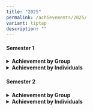 ```yaml
---
title: "2025"
permalink: /achievements/2025/
variant: tiptap
description: ""
---
```

<h4>Semester 1</h4>
<div data-type="detailGroup" class="isomer-accordion isomer-accordion-white">
<details class="isomer-details">
<summary><strong>Achievement by Group</strong>
</summary>
<div data-type="detailsContent" class="isomer-details-content">
<table style="minWidth: 75px">
<colgroup>
<col>
<col>
<col>
</colgroup>
<tbody>
<tr>
<td rowspan="1" colspan="1">
<p><strong>Competition</strong>
</p>
</td>
<td rowspan="1" colspan="1">
<p><strong>Dept/CCA</strong>
</p>
</td>
<td rowspan="1" colspan="1">
<p><strong>Achievement</strong>
</p>
</td>
</tr>
<tr>
<td rowspan="2" colspan="1">
<p>National School Games</p>
</td>
<td rowspan="2" colspan="1">
<p>Volleyball</p>
</td>
<td rowspan="1" colspan="1">
<p>Placement in League 2:
<br>16 Out of 28 teams</p>
</td>
</tr>
<tr>
<td rowspan="1" colspan="1">
<p>Placement in League 2:
<br>16 Out of 29 teams</p>
</td>
</tr>
<tr>
<td rowspan="1" colspan="1">
<p>BB Adventure Quest</p>
</td>
<td rowspan="1" colspan="1">
<p>Boys' Brigade 69th Coy</p>
</td>
<td rowspan="1" colspan="1">
<p>6th in Position out of 98 teams</p>
</td>
</tr>
<tr>
<td rowspan="1" colspan="1">
<p>Wits &amp; Words: Inter-school Debate Champion 2024</p>
</td>
<td rowspan="1" colspan="1">
<p>English</p>
</td>
<td rowspan="1" colspan="1">
<p>Adeline Goh - Best Speaker Award</p>
</td>
</tr>
<tr>
<td rowspan="1" colspan="1">
<p>Drill Competition</p>
</td>
<td rowspan="1" colspan="1">
<p>Girls' Brigade 41st Coy</p>
</td>
<td rowspan="1" colspan="1">
<p>Silver</p>
</td>
</tr>
<tr>
<td rowspan="1" colspan="1">
<p>Company Award 2024</p>
</td>
<td rowspan="1" colspan="1">
<p>Girls' Brigade 41st Coy</p>
</td>
<td rowspan="1" colspan="1">
<p>Gold</p>
</td>
</tr>
</tbody>
</table>
</div>
</details>
<details class="isomer-details">
<summary><strong>Achievement by Individuals</strong>
</summary>
<div data-type="detailsContent" class="isomer-details-content">
<table style="minWidth: 75px">
<colgroup>
<col>
<col>
<col>
</colgroup>
<tbody>
<tr>
<td rowspan="1" colspan="1">
<p><strong>Competition</strong>
</p>
</td>
<td rowspan="1" colspan="1">
<p><strong>Names</strong>
</p>
</td>
<td rowspan="1" colspan="1">
<p><strong>Achievement</strong>
</p>
</td>
</tr>
<tr>
<td rowspan="9" colspan="1">
<p>2025 National Chinese Challenge</p>
</td>
<td rowspan="1" colspan="1">
<p>Ricardo Teo</p>
</td>
<td rowspan="1" colspan="1">
<p>Participation</p>
</td>
</tr>
<tr>
<td rowspan="1" colspan="1">
<p>Yeo Di Leng Rodman (Yang Dilong)</p>
</td>
<td rowspan="1" colspan="1">
<p>Participation</p>
</td>
</tr>
<tr>
<td rowspan="1" colspan="1">
<p>Annabelle Chng Shinn Zhen</p>
</td>
<td rowspan="1" colspan="1">
<p>Participation</p>
</td>
</tr>
<tr>
<td rowspan="1" colspan="1">
<p>Seng Ming Feng</p>
</td>
<td rowspan="1" colspan="1">
<p>Participation</p>
</td>
</tr>
<tr>
<td rowspan="1" colspan="1">
<p>Lee Zi Han</p>
</td>
<td rowspan="1" colspan="1">
<p>Participation</p>
</td>
</tr>
<tr>
<td rowspan="1" colspan="1">
<p>Teng Zhi Tong</p>
</td>
<td rowspan="1" colspan="1">
<p>Participation</p>
</td>
</tr>
<tr>
<td rowspan="1" colspan="1">
<p>Liew Jing Hann</p>
</td>
<td rowspan="1" colspan="1">
<p>Participation</p>
</td>
</tr>
<tr>
<td rowspan="1" colspan="1">
<p>Zhang Wenru</p>
</td>
<td rowspan="1" colspan="1">
<p>Participation</p>
</td>
</tr>
<tr>
<td rowspan="1" colspan="1">
<p>Chen Jiarui</p>
</td>
<td rowspan="1" colspan="1">
<p>Participation</p>
</td>
</tr>
<tr>
<td rowspan="1" colspan="1">
<p>YMCA Mandarin Speaking Awards (MSA)</p>
</td>
<td rowspan="1" colspan="1">
<p>Lin Enxi</p>
</td>
<td rowspan="1" colspan="1">
<p>Participation</p>
</td>
</tr>
<tr>
<td rowspan="4" colspan="1">
<p>Spelling Bee Competition</p>
</td>
<td rowspan="1" colspan="1">
<p>KAVIN BALAJI</p>
</td>
<td rowspan="1" colspan="1">
<p>Participation</p>
</td>
</tr>
<tr>
<td rowspan="1" colspan="1">
<p>SHAKTHI YOGI ELAMARAN</p>
</td>
<td rowspan="1" colspan="1">
<p>Participation</p>
</td>
</tr>
<tr>
<td rowspan="1" colspan="1">
<p>Ramamoorthi Harshini</p>
</td>
<td rowspan="1" colspan="1">
<p>Participation</p>
</td>
</tr>
<tr>
<td rowspan="1" colspan="1">
<p>Hannah George Lucy</p>
</td>
<td rowspan="1" colspan="1">
<p>&nbsp;</p>
</td>
</tr>
<tr>
<td rowspan="8" colspan="1">
<p>Thirukkural Vizha Competitions 2025</p>
</td>
<td rowspan="1" colspan="1">
<p>Aasaithambi Tanish</p>
</td>
<td rowspan="1" colspan="1">
<p>Participation</p>
</td>
</tr>
<tr>
<td rowspan="1" colspan="1">
<p>Varunkumar Arivuvel</p>
</td>
<td rowspan="1" colspan="1">
<p>Participation</p>
</td>
</tr>
<tr>
<td rowspan="1" colspan="1">
<p>Raman Sagana</p>
</td>
<td rowspan="1" colspan="1">
<p>Participation</p>
</td>
</tr>
<tr>
<td rowspan="1" colspan="1">
<p>Stalin Kiran Jeevakaniyan</p>
</td>
<td rowspan="1" colspan="1">
<p>Motivational Prize</p>
</td>
</tr>
<tr>
<td rowspan="1" colspan="1">
<p>Lakshitha Vijayan</p>
</td>
<td rowspan="1" colspan="1">
<p>Participation</p>
</td>
</tr>
<tr>
<td rowspan="1" colspan="1">
<p>Parasuraman Shai Sidhanth</p>
</td>
<td rowspan="1" colspan="1">
<p>Participation</p>
</td>
</tr>
<tr>
<td rowspan="1" colspan="1">
<p>Parasuraman Shai Vaedhanth</p>
</td>
<td rowspan="1" colspan="1">
<p>Participation</p>
</td>
</tr>
<tr>
<td rowspan="1" colspan="1">
<p>Kavin Balaji</p>
</td>
<td rowspan="1" colspan="1">
<p>Participation</p>
</td>
</tr>
<tr>
<td rowspan="8" colspan="1">
<p>Seithiyin Pongal Competitions 2025</p>
</td>
<td rowspan="1" colspan="1">
<p>Mahmud Bin Syed Mansoor Ali</p>
</td>
<td rowspan="1" colspan="1">
<p>Participation</p>
</td>
</tr>
<tr>
<td rowspan="1" colspan="1">
<p>Nafisha Nachiyar</p>
</td>
<td rowspan="1" colspan="1">
<p>Participation</p>
</td>
</tr>
<tr>
<td rowspan="1" colspan="1">
<p>Stalin Kiran Jeevakaniyan</p>
</td>
<td rowspan="1" colspan="1">
<p>Participation</p>
</td>
</tr>
<tr>
<td rowspan="1" colspan="1">
<p>Ganesan Sivasarani</p>
</td>
<td rowspan="1" colspan="1">
<p>Participation</p>
</td>
</tr>
<tr>
<td rowspan="1" colspan="1">
<p>Lakshitha Vijayan</p>
</td>
<td rowspan="1" colspan="1">
<p>Participation</p>
</td>
</tr>
<tr>
<td rowspan="1" colspan="1">
<p>Chandrasekar Deekshita</p>
</td>
<td rowspan="1" colspan="1">
<p>Participation</p>
</td>
</tr>
<tr>
<td rowspan="1" colspan="1">
<p>Balakumar Rathisornam</p>
</td>
<td rowspan="1" colspan="1">
<p>Participation</p>
</td>
</tr>
<tr>
<td rowspan="1" colspan="1">
<p>Shakthi Yogi Elamaran</p>
</td>
<td rowspan="1" colspan="1">
<p>Participation</p>
</td>
</tr>
<tr>
<td rowspan="4" colspan="1">
<p>Kavimalai Poetry Recitation</p>
</td>
<td rowspan="1" colspan="1">
<p>Abdul Mateen Bin Abdul Aziz</p>
</td>
<td rowspan="1" colspan="1">
<p>Participation</p>
</td>
</tr>
<tr>
<td rowspan="1" colspan="1">
<p>Prabu David Maharajan</p>
</td>
<td rowspan="1" colspan="1">
<p>Participation</p>
</td>
</tr>
<tr>
<td rowspan="1" colspan="1">
<p>Dayanithi Karthikeyan</p>
</td>
<td rowspan="1" colspan="1">
<p>Participation</p>
</td>
</tr>
<tr>
<td rowspan="1" colspan="1">
<p>Saravanakumar Swethasri</p>
</td>
<td rowspan="1" colspan="1">
<p>Participation</p>
</td>
</tr>
<tr>
<td rowspan="3" colspan="1">
<p>Muthamizh Vizha 2025</p>
</td>
<td rowspan="1" colspan="1">
<p>Ganesan Sivasarani</p>
</td>
<td rowspan="1" colspan="1">
<p>Participation</p>
</td>
</tr>
<tr>
<td rowspan="1" colspan="1">
<p>Sadhana Lakshmanan</p>
</td>
<td rowspan="1" colspan="1">
<p>Participation</p>
</td>
</tr>
<tr>
<td rowspan="1" colspan="1">
<p>Saravanan Ponnavvi</p>
</td>
<td rowspan="1" colspan="1">
<p>Participation</p>
</td>
</tr>
<tr>
<td rowspan="7" colspan="1">
<p>National School Games (Wushu)</p>
</td>
<td rowspan="1" colspan="1">
<p>Luis Apiwat Goh Jian Sheng</p>
</td>
<td rowspan="1" colspan="1">
<p>Participation</p>
</td>
</tr>
<tr>
<td rowspan="1" colspan="1">
<p>Hasan Abdul Kadar</p>
</td>
<td rowspan="1" colspan="1">
<p>Participation</p>
</td>
</tr>
<tr>
<td rowspan="1" colspan="1">
<p>Leong Yi Xuan</p>
</td>
<td rowspan="1" colspan="1">
<p>Participation</p>
</td>
</tr>
<tr>
<td rowspan="1" colspan="1">
<p>Leong Yi Tong</p>
</td>
<td rowspan="1" colspan="1">
<p>Participation</p>
</td>
</tr>
<tr>
<td rowspan="1" colspan="1">
<p>Adriel Foo</p>
</td>
<td rowspan="1" colspan="1">
<p>Participation</p>
</td>
</tr>
<tr>
<td rowspan="1" colspan="1">
<p>Thaddeus Hong</p>
</td>
<td rowspan="1" colspan="1">
<p>Participation</p>
</td>
</tr>
<tr>
<td rowspan="1" colspan="1">
<p>NUR'ADAWIYAH BINTE MOHD</p>
</td>
<td rowspan="1" colspan="1">
<p>Participation</p>
</td>
</tr>
<tr>
<td rowspan="3" colspan="1">
<p>National English Writing Competition</p>
</td>
<td rowspan="1" colspan="1">
<p>RODMAN YEO DILENG</p>
</td>
<td rowspan="1" colspan="1">
<p>Participation</p>
</td>
</tr>
<tr>
<td rowspan="1" colspan="1">
<p>LIEW JING HANN</p>
</td>
<td rowspan="1" colspan="1">
<p>Participation</p>
</td>
</tr>
<tr>
<td rowspan="1" colspan="1">
<p>SARVANNAN PONNAVVI</p>
</td>
<td rowspan="1" colspan="1">
<p>Participation</p>
</td>
</tr>
<tr>
<td rowspan="11" colspan="1">
<p>Raffles Mathematics Olympiad (RMO)</p>
</td>
<td rowspan="1" colspan="1">
<p>Tsing Xue Qian</p>
</td>
<td rowspan="1" colspan="1">
<p>Round 1 Open Category - Distinction</p>
</td>
</tr>
<tr>
<td rowspan="1" colspan="1">
<p>Lee Yu Tong</p>
</td>
<td rowspan="1" colspan="1">
<p>Round 1 Open Category - Merit</p>
</td>
</tr>
<tr>
<td rowspan="1" colspan="1">
<p>Ng Kang Hao</p>
</td>
<td rowspan="1" colspan="1">
<p>Round 1 Open Category - Merit</p>
</td>
</tr>
<tr>
<td rowspan="1" colspan="1">
<p>Rana Kelyn</p>
</td>
<td rowspan="1" colspan="1">
<p>Round 1 Junior Category - Distinction</p>
</td>
</tr>
<tr>
<td rowspan="1" colspan="1">
<p>Caleb Goh Yong Le</p>
</td>
<td rowspan="1" colspan="1">
<p>Round 1 Junior Category - Merit</p>
</td>
</tr>
<tr>
<td rowspan="1" colspan="1">
<p>Ricardo Teo</p>
</td>
<td rowspan="1" colspan="1">
<p>Round 1 Junior Category - Merit</p>
</td>
</tr>
<tr>
<td rowspan="1" colspan="1">
<p>Smrithi Chandra</p>
</td>
<td rowspan="1" colspan="1">
<p>Round 1 Junior Category - Merit</p>
</td>
</tr>
<tr>
<td rowspan="1" colspan="1">
<p>Yeo Di Leng Rodman (Yang Dilong)</p>
</td>
<td rowspan="1" colspan="1">
<p>Round 1 Junior Category - Merit</p>
</td>
</tr>
<tr>
<td rowspan="1" colspan="1">
<p>Lin En Xi</p>
</td>
<td rowspan="1" colspan="1">
<p>Round 1 Junior Category - Merit</p>
</td>
</tr>
<tr>
<td rowspan="1" colspan="1">
<p>Nishan Shrees</p>
</td>
<td rowspan="1" colspan="1">
<p>Round 1 Junior Category - Merit</p>
</td>
</tr>
<tr>
<td rowspan="1" colspan="1">
<p>Arjhun Kamalakkannan</p>
</td>
<td rowspan="1" colspan="1">
<p>Round 1 Junior Category - Merit</p>
</td>
</tr>
<tr>
<td rowspan="2" colspan="1">
<p>Asia-Pacific Mathematical Olympiad for Primary School (APMOPS)</p>
</td>
<td rowspan="1" colspan="1">
<p>Yetukuri Yasaswi</p>
</td>
<td rowspan="1" colspan="1">
<p>Round 1 - Silver</p>
</td>
</tr>
<tr>
<td rowspan="1" colspan="1">
<p>Chang Herng Rey</p>
</td>
<td rowspan="1" colspan="1">
<p>Round 1 - Bronze</p>
</td>
</tr>
<tr>
<td rowspan="1" colspan="1">
<p>Singapore And Asian School Math Olympiad (SASMO)</p>
</td>
<td rowspan="1" colspan="1">
<p>Lin Junye Kye</p>
</td>
<td rowspan="1" colspan="1">
<p>Grade 1 Bronze</p>
</td>
</tr>
</tbody>
</table>
</div>
</details>
</div>
<h4>Semester 2</h4>
<div data-type="detailGroup" class="isomer-accordion isomer-accordion-white">
<details class="isomer-details">
<summary><strong>Achievement by Group</strong>
</summary>
<div data-type="detailsContent" class="isomer-details-content">
<table style="minWidth: 75px">
<colgroup>
<col>
<col>
<col>
</colgroup>
<tbody>
<tr>
<td rowspan="1" colspan="1">
<p><strong>Competition</strong>
</p>
</td>
<td rowspan="1" colspan="1">
<p><strong>Dept/CCA</strong>
</p>
</td>
<td rowspan="1" colspan="1">
<p><strong>Achievement</strong>
</p>
</td>
</tr>
<tr>
<td rowspan="3" colspan="1">
<p>SYF (Arts) Presentation 2025</p>
<p>&nbsp;</p>
</td>
<td rowspan="1" colspan="1">
<p>ICT Club</p>
</td>
<td rowspan="1" colspan="1">
<p>Cat C - Certificate of Recognition</p>
</td>
</tr>
<tr>
<td rowspan="1" colspan="1">
<p>Art Club</p>
</td>
<td rowspan="1" colspan="1">
<p>CAT B - Special Project in collaboration with Zhonghua Primary School</p>
</td>
</tr>
<tr>
<td rowspan="1" colspan="1">
<p>Art Department</p>
</td>
<td rowspan="1" colspan="1">
<p>CAT A - Certificate of Participation</p>
</td>
</tr>
<tr>
<td rowspan="1" colspan="1">
<p>Singapore International Choral Festival (SICF)</p>
</td>
<td rowspan="1" colspan="1">
<p>Choir</p>
</td>
<td rowspan="1" colspan="1">
<p>GOLD</p>
</td>
</tr>
<tr>
<td rowspan="1" colspan="1">
<p>Frasers' Award</p>
</td>
<td rowspan="1" colspan="1">
<p>Boys' Brigade 69th Coy</p>
</td>
<td rowspan="1" colspan="1">
<p>Outstanding</p>
</td>
</tr>
<tr>
<td rowspan="3" colspan="1">
<p>Singapore Youth Stem Fair 2025</p>
</td>
<td rowspan="3" colspan="1">
<p>Science Department</p>
</td>
<td rowspan="1" colspan="1">
<p>Accomplishment (Team Nisam)</p>
</td>
</tr>
<tr>
<td rowspan="1" colspan="1">
<p>Participation (Team Simone)</p>
</td>
</tr>
<tr>
<td rowspan="1" colspan="1">
<p>Participation (Team Mandy)</p>
</td>
</tr>
</tbody>
</table>
</div>
</details>
<details class="isomer-details">
<summary><strong>Achievement by Individuals</strong>
</summary>
<div data-type="detailsContent" class="isomer-details-content">
<table style="minWidth: 75px">
<colgroup>
<col>
<col>
<col>
</colgroup>
<tbody>
<tr>
<td rowspan="1" colspan="1">
<p><strong>Competition</strong>
</p>
</td>
<td rowspan="1" colspan="1">
<p><strong>Names</strong>
</p>
</td>
<td rowspan="1" colspan="1">
<p><strong>Achievement</strong>
</p>
</td>
</tr>
<tr>
<td rowspan="20" colspan="1">
<p>Singapore Primary Science Olympiad</p>
</td>
<td rowspan="1" colspan="1">
<p>Alcina Teo Ci En</p>
</td>
<td rowspan="1" colspan="1">
<p>Bronze</p>
</td>
</tr>
<tr>
<td rowspan="1" colspan="1">
<p>Caleb Goh Yong Le</p>
</td>
<td rowspan="1" colspan="1">
<p>Participation</p>
</td>
</tr>
<tr>
<td rowspan="1" colspan="1">
<p>Chen Junyu</p>
</td>
<td rowspan="1" colspan="1">
<p>Participation</p>
</td>
</tr>
<tr>
<td rowspan="1" colspan="1">
<p>Coby Ang Jun Yi</p>
</td>
<td rowspan="1" colspan="1">
<p>Participation</p>
</td>
</tr>
<tr>
<td rowspan="1" colspan="1">
<p>Debbie Lim Zi Ting</p>
</td>
<td rowspan="1" colspan="1">
<p>Participation</p>
</td>
</tr>
<tr>
<td rowspan="1" colspan="1">
<p>Elijah Lim Sheng An</p>
</td>
<td rowspan="1" colspan="1">
<p>Merit</p>
</td>
</tr>
<tr>
<td rowspan="1" colspan="1">
<p>Emilia Barr Kumarakulasinghe</p>
</td>
<td rowspan="1" colspan="1">
<p>Participation</p>
</td>
</tr>
<tr>
<td rowspan="1" colspan="1">
<p>Loh Yuan En</p>
</td>
<td rowspan="1" colspan="1">
<p>Participation</p>
</td>
</tr>
<tr>
<td rowspan="1" colspan="1">
<p>Magar Shine</p>
</td>
<td rowspan="1" colspan="1">
<p>Merit</p>
</td>
</tr>
<tr>
<td rowspan="1" colspan="1">
<p>Nembang Kusang</p>
</td>
<td rowspan="1" colspan="1">
<p>Merit</p>
</td>
</tr>
<tr>
<td rowspan="1" colspan="1">
<p>Rana Kelyn</p>
</td>
<td rowspan="1" colspan="1">
<p>Merit</p>
</td>
</tr>
<tr>
<td rowspan="1" colspan="1">
<p>Ricardo Teo</p>
</td>
<td rowspan="1" colspan="1">
<p>Bronze</p>
</td>
</tr>
<tr>
<td rowspan="1" colspan="1">
<p>Sampati Reddi Abinav</p>
</td>
<td rowspan="1" colspan="1">
<p>Merit</p>
</td>
</tr>
<tr>
<td rowspan="1" colspan="1">
<p>Sampati Reddi Arnav</p>
</td>
<td rowspan="1" colspan="1">
<p>Participation</p>
</td>
</tr>
<tr>
<td rowspan="1" colspan="1">
<p>Shakthi Yogi Elamaran</p>
</td>
<td rowspan="1" colspan="1">
<p>Participation</p>
</td>
</tr>
<tr>
<td rowspan="1" colspan="1">
<p>Smrithi Chandra</p>
</td>
<td rowspan="1" colspan="1">
<p>Participation</p>
</td>
</tr>
<tr>
<td rowspan="1" colspan="1">
<p>Varshna Gejendrran</p>
</td>
<td rowspan="1" colspan="1">
<p>Merit</p>
</td>
</tr>
<tr>
<td rowspan="1" colspan="1">
<p>Vincy Chan Yuan Jie</p>
</td>
<td rowspan="1" colspan="1">
<p>Merit</p>
</td>
</tr>
<tr>
<td rowspan="1" colspan="1">
<p>Yeo Di Leng Rodman (Yang Dilong)</p>
</td>
<td rowspan="1" colspan="1">
<p>Silver</p>
</td>
</tr>
<tr>
<td rowspan="1" colspan="1">
<p>Yetukuri Aditya</p>
</td>
<td rowspan="1" colspan="1">
<p>Merit</p>
</td>
</tr>
<tr>
<td rowspan="7" colspan="1">
<p>Raffles Science Olympiad (RSO)</p>
</td>
<td rowspan="1" colspan="1">
<p>Tan Jia Shuen Carissa</p>
</td>
<td rowspan="1" colspan="1">
<p>Participation</p>
</td>
</tr>
<tr>
<td rowspan="1" colspan="1">
<p>Kavin Balaji</p>
</td>
<td rowspan="1" colspan="1">
<p>Participation</p>
</td>
</tr>
<tr>
<td rowspan="1" colspan="1">
<p>Daelen Lee Hong Yi</p>
</td>
<td rowspan="1" colspan="1">
<p>Participation</p>
</td>
</tr>
<tr>
<td rowspan="1" colspan="1">
<p>Yap Rui Jie</p>
</td>
<td rowspan="1" colspan="1">
<p>Participation</p>
</td>
</tr>
<tr>
<td rowspan="1" colspan="1">
<p>Selvadurai Sahana</p>
</td>
<td rowspan="1" colspan="1">
<p>Participation</p>
</td>
</tr>
<tr>
<td rowspan="1" colspan="1">
<p>Wali Fahad</p>
</td>
<td rowspan="1" colspan="1">
<p>Participation</p>
</td>
</tr>
<tr>
<td rowspan="1" colspan="1">
<p>Yannice Chung</p>
</td>
<td rowspan="1" colspan="1">
<p>Participation</p>
</td>
</tr>
</tbody>
</table>
</div>
</details>
</div>
<p></p>